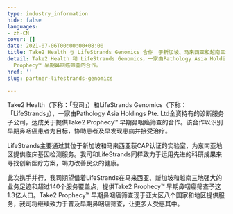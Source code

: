 ```yaml
---
type: industry_information
hide: false
languages:
- zh-CN
cover: []
date: 2021-07-06T00:00:00+08:00
title: Take2 Health 与 LifeStrands Genomics 合作　于新加坡、马来西亚和越南三地提供早期鼻咽癌筛查
detail: Take2 Health 和 LifeStrands Genomics，一家由Pathology Asia Holdings Pte. Ltd全资持有的诊断服务子公司，达成关于提供Take2
  Prophecy™ 早期鼻咽癌筛查的合作。
href: ''
slug: partner-lifestrands-genomics

---
```

Take2 Health（下称：「我司」）和LifeStrands Genomics（下称：「LifeStrands」），一家由Pathology Asia Holdings Pte. Ltd全资持有的诊断服务子公司，达成关于提供Take2 Prophecy™ 早期鼻咽癌筛查的合作。该合作以识别早期鼻咽癌患者为目标，协助患者及早发现患病并接受治疗。

LifeStrands主要通过其位于新加坡和马来西亚获CAP认证的实验室，为东南亚地区提供临床基因检测服务。我司和LifeStrands同样致力于运用先进的科研成果来寻找创新医疗方案，竭力改善民众的健康。

此次携手并行，我司期望借着LifeStrands在马来西亚、新加坡和越南三地强大的业务足迹和超过140个服务覆盖点，提供Take2 Prophecy™ 早期鼻咽癌筛查予这1.3亿人口。Take2 Prophecy™ 早期鼻咽癌筛查现于亚太区八个国家和地区提供服务，我司将继续致力于普及早期鼻咽癌筛查，让更多人受惠其中。
